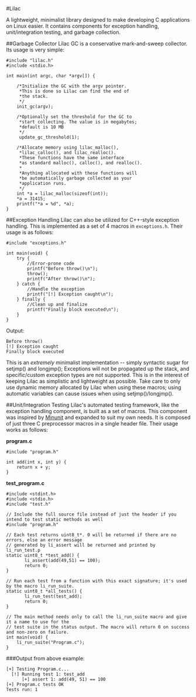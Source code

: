 #Lilac

A lightweight, minimalist library designed to make developing C applications on Linux easier. It contains components for exception handling, unit/integration testing, and garbage collection.

##Garbage Collector
Lilac GC is a conservative mark-and-sweep collector. Its usage is very simple:
```
#include "lilac.h"
#include <stdio.h>

int main(int argc, char *argv[]) {

    /*Initialize the GC with the argv pointer.
     *This is done so Lilac can find the end of
     *the stack.
     */
    init_gc(argv);

    /*Optionally set the threshold for the GC to
     *start collecting. The value is in megabytes;
     *default is 10 MB
     */
     update_gc_threshold(1);

    /*Allocate memory using lilac_malloc(),
     *lilac_calloc(), and lilac_realloc().
     *These functions have the same interface
     *as standard malloc(), calloc(), and realloc().
     *
     *Anything allocated with these functions will
     *be automatically garbage collected as your
     *application runs.
     */
    int *a = lilac_malloc(sizeof(int));
    *a = 31415;
    printf("*a = %d", *a);
}
```

##Exception Handling
Lilac can also be utilized for C++-style exception handling. This is implemented as a set of 4 macros in `exceptions.h`. Their usage is as follows:
```
#include "exceptions.h"

int main(void) {
    try {
        //Error-prone code
        printf("Before throw()\n");
      	throw();
        printf("After throw()\n");
    } catch {
        //Handle the exception
        printf("[!] Exception caught\n");
    } finally {
        //Clean up and finalize	
        printf("Finally block executed\n");
    }
}

```
Output:
```
Before throw()
[!] Exception caught
Finally block executed
```
This is an *extremely* minimalist implementation -- simply syntactic sugar for setjmp() and longjmp(); Exceptions will not be propagated up the stack, and specific/custom exception types are not supported. This is in the interest of keeping Lilac as simplistic and lightweight as possible. Take care to only use dynamic memory allocated by Lilac when using these macros; using automatic variables can cause issues when using setjmp()/longjmp().

##Unit/Integration Testing
Lilac's automated testing framework, like the exception handling component, is built as a set of macros.
This component was inspired by [Minunit](http://www.jera.com/techinfo/jtns/jtn002.html) and expanded to suit my own needs. It is composed of just three C preprocessor macros in a single header file. Their usage works as follows:

**program.c**
```
#include "program.h"

int add(int x, int y) {
    return x + y;
}
```

**test_program.c**
```
#include <stdint.h>
#include <stdio.h>
#include "test.h"

// Include the full source file instead of just the header if you intend to test static methods as well
#include "program.h"

// Each test returns uint8_t*. 0 will be returned if there are no errors, else an error message
// generated by li_assert will be returned and printed by li_run_test.p
static uint8_t *test_add() {
       li_assert(add(49,51) == 100);
       return 0;
}

// Run each test from a function with this exact signature; it's used by the macro li_run_suite.
static uint8_t *all_tests() {
       li_run_test(test_add);
       return 0;
}

// The main method needs only to call the li_run_suite macro and give it a name to use for the
// test suite in the status output. The macro will return 0 on success and non-zero on failure.
int main(void) {
    li_run_suite("Program.c");
}
```

###Output from above example:
```
[+] Testing Program.c...
  [!] Running test 1: test_add
      [+] assert 1: add(49, 51) == 100
[+] Program.c tests OK
Tests run: 1
      
```